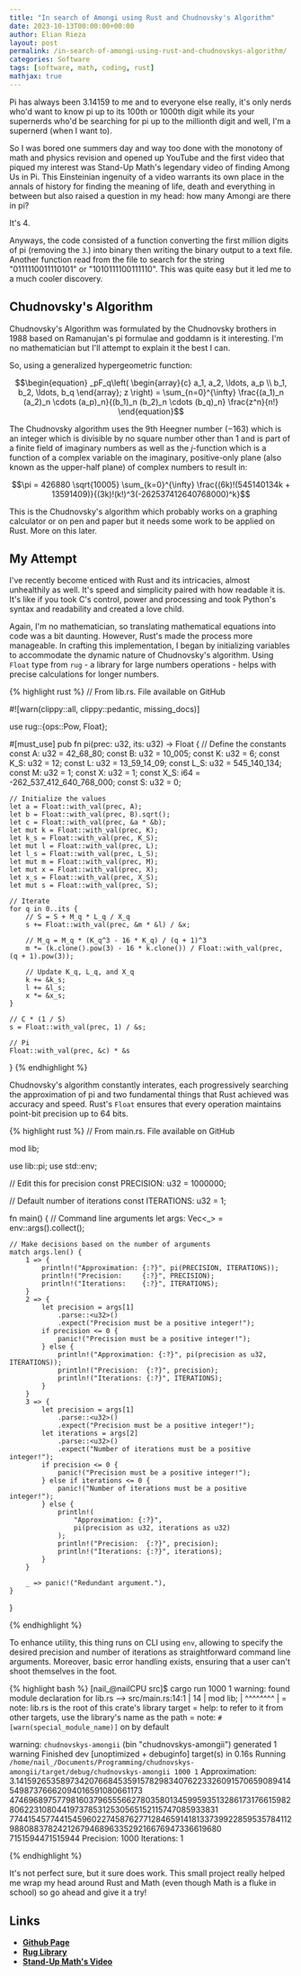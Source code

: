 ```yaml
---
title: "In search of Amongi using Rust and Chudnovsky's Algorithm"
date: 2023-10-13T00:00:00+00:00
author: Elian Rieza
layout: post
permalink: /in-search-of-amongi-using-rust-and-chudnovskys-algorithm/
categories: Software
tags: [software, math, coding, rust]
mathjax: true
---
```

Pi has always been 3.14159 to me and to everyone else really, it's only nerds who'd want to know pi up to its 100th or 1000th digit while its your supernerds who'd be searching for pi up to the millionth digit and well, I'm a supernerd (when I want to).

So I was bored one summers day and way too done with the monotony of math and physics revision and opened up YouTube and the first video that piqued my interest was Stand-Up Math's legendary video of finding Among Us in Pi. This Einsteinian ingenuity of a video warrants its own place in the annals of history for finding the meaning of life, death and everything in between but also raised a question in my head: how many Amongi are there in pi?

It's 4.

Anyways, the code consisted of a function converting the first million digits of pi (removing the `3`.) into binary then writing the binary output to a text file. Another function read from the file to search for the string "0111110011110101" or "1010111100111110". This was quite easy but it led me to a much cooler discovery.

## Chudnovsky's Algorithm
Chudnovsky's Algorithm was formulated by the Chudnovsky brothers in 1988 based on Ramanujan's pi formulae and goddamn is it interesting. I'm no mathematician but I'll attempt to explain it the best I can.

So, using a generalized hypergeometric function: 

$$\begin{equation} _pF_q\left( \begin{array}{c} a_1, a_2, \ldots, a_p \\ b_1, b_2, \ldots, b_q \end{array}; z \right) = \sum_{n=0}^{\infty} \frac{(a_1)_n (a_2)_n \cdots (a_p)_n}{(b_1)_n (b_2)_n \cdots (b_q)_n} \frac{z^n}{n!} \end{equation}$$

The Chudnovsky algorithm uses the 9th Heegner number ($-163$) which is an integer which is divisible by no square number other than 1 and is part of a finite field of imaginary numbers as well as the $j$-function which is a function of a complex variable on the imaginary, positive-only plane (also known as the upper-half plane) of complex numbers to result in: 

$$\pi = 426880 \sqrt{10005} \sum_{k=0}^{\infty} \frac{(6k)!(545140134k + 13591409)}{(3k)!(k!)^3(-262537412640768000)^k}$$

This is the Chudnovsky's algorithm which probably works on a graphing calculator or on pen and paper but it needs some work to be applied on Rust. More on this later.

## My Attempt
I've recently become enticed with Rust and its intricacies, almost unhealthily as well. It's speed and simplicity paired with how readable it is. It's like if you took C's control, power and processing and took Python's syntax and readability and created a love child. 

Again, I'm no mathematician, so translating mathematical equations into code was a bit daunting. However, Rust's made the process more manageable. In crafting this implementation, I began by initializing variables to accommodate the dynamic nature of Chudnovsky's algorithm. Using `Float` type from `rug` - a library for large numbers operations - helps with precise calculations for longer numbers. 

{% highlight rust %}
// From lib.rs. File available on GitHub

#![warn(clippy::all, clippy::pedantic, missing_docs)]

use rug::{ops::Pow, Float};

#[must_use]
pub fn pi(prec: u32, its: u32) -> Float {
    // Define the constants
    const A: u32 = 42_68_80;
    const B: u32 = 10_005;
    const K: u32 = 6;
    const K_S: u32 = 12;
    const L: u32 = 13_59_14_09;
    const L_S: u32 = 545_140_134;
    const M: u32 = 1;
    const X: u32 = 1;
    const X_S: i64 = -262_537_412_640_768_000;
    const S: u32 = 0;

    // Initialize the values
    let a = Float::with_val(prec, A);
    let b = Float::with_val(prec, B).sqrt();
    let c = Float::with_val(prec, &a * &b);
    let mut k = Float::with_val(prec, K);
    let k_s = Float::with_val(prec, K_S);
    let mut l = Float::with_val(prec, L);
    let l_s = Float::with_val(prec, L_S);
    let mut m = Float::with_val(prec, M);
    let mut x = Float::with_val(prec, X);
    let x_s = Float::with_val(prec, X_S);
    let mut s = Float::with_val(prec, S);

    // Iterate
    for q in 0..its {
        // S = S + M_q * L_q / X_q
        s += Float::with_val(prec, &m * &l) / &x;

        // M_q = M_q * (K_q^3 - 16 * K_q) / (q + 1)^3
        m *= (k.clone().pow(3) - 16 * k.clone()) / Float::with_val(prec, (q + 1).pow(3));

        // Update K_q, L_q, and X_q
        k += &k_s;
        l += &l_s;
        x *= &x_s;
    }

    // C * (1 / S)
    s = Float::with_val(prec, 1) / &s;

    // Pi
    Float::with_val(prec, &c) * &s
}
{% endhighlight %}

Chudnovsky's algorithm constantly interates, each progressively searching the approximation of pi and two fundamental things that Rust achieved was accuracy and speed. Rust's `Float` ensures that every operation maintains point-bit precision up to 64 bits.

{% highlight rust %}
// From main.rs. File available on GitHub

mod lib;

use lib::pi;
use std::env;

// Edit this for precision
const PRECISION: u32 = 1000000;

// Default number of iterations
const ITERATIONS: u32 = 1;

fn main() {
    // Command line arguments
    let args: Vec<_> = env::args().collect();

    // Make decisions based on the number of arguments
    match args.len() {
        1 => {
            println!("Approximation: {:?}", pi(PRECISION, ITERATIONS));
            println!("Precision:     {:?}", PRECISION);
            println!("Iterations:    {:?}", ITERATIONS);
        }
        2 => {
            let precision = args[1]
                .parse::<u32>()
                .expect("Precision must be a positive integer!");
            if precision <= 0 {
                panic!("Precision must be a positive integer!");
            } else {
                println!("Approximation: {:?}", pi(precision as u32, ITERATIONS));
                println!("Precision:  {:?}", precision);
                println!("Iterations: {:?}", ITERATIONS);
            }
        }
        3 => {
            let precision = args[1]
                .parse::<u32>()
                .expect("Precision must be a positive integer!");
            let iterations = args[2]
                .parse::<u32>()
                .expect("Number of iterations must be a positive integer!");
            if precision <= 0 {
                panic!("Precision must be a positive integer!");
            } else if iterations <= 0 {
                panic!("Number of iterations must be a positive integer!");
            } else {
                println!(
                    "Approximation: {:?}",
                    pi(precision as u32, iterations as u32)
                );
                println!("Precision:  {:?}", precision);
                println!("Iterations: {:?}", iterations);
            }
        }

        _ => panic!("Redundant argument."),
    }
}

{% endhighlight %}

To enhance utility, this thing runs on CLI using `env`, allowing to specify the desired precision and number of iterations as straightforward command line arguments. Moreover, basic error handling exists, ensuring that a user can't shoot themselves in the foot.

{% highlight bash %}
[nail_@nailCPU src]$ cargo run 1000 1
warning: found module declaration for lib.rs
  --> src/main.rs:14:1
   |
14 | mod lib;
   | ^^^^^^^^
   |
   = note: lib.rs is the root of this crate's library target
   = help: to refer to it from other targets, use the library's name as the path
   = note: `#[warn(special_module_name)]` on by default

warning: `chudnovskys-amongii` (bin "chudnovskys-amongii") generated 1 warning
    Finished dev [unoptimized + debuginfo] target(s) in 0.16s
     Running `/home/nail_/Documents/Programming/chudnovskys-amongii/target/debug/chudnovskys-amongii 1000 1`
Approximation: 3.1415926535897342076684535915782983407622332609157065908941454987376662094016591080661173
47469689757798160379655566278035801345995935132861731766159828062231080441973785312530565152115747085933831
77441545774415459602274587627712846591418133739922859535784112988088378242126794689633529216676947336619680
7151594471515944
Precision:  1000
Iterations: 1

{% endhighlight %}

It's not perfect sure, but it sure does work. This small project really helped me wrap my head around Rust and Math (even though Math is a fluke in school) so go ahead and give it a try! 

## Links
- **[Github Page](https://github.com/nail-e/chudnovskys-amongii)**
- **[Rug Library](https://docs.rs/rug/latest/rug/)**
- **[Stand-Up Math's Video](https://www.youtube.com/watch?v=dET2l8l3upU)** 

